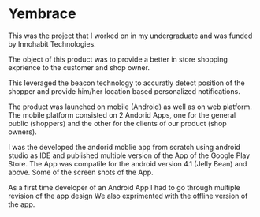 # Yembrace
This was the project that I worked on in my undergraduate and was funded by Innohabit Technologies.

The object of this product was to provide a better in store shopping exprience to the customer and shop owner.

This leveraged the beacon technology to accuratly detect position of the shopper and provide him/her location based personalized notifications. 

The product was launched on mobile (Android) as well as on web platform. The mobile platform consisted on 2 Andorid Apps, one for the general public (shoppers) and the other for the clients of our product (shop owners). 

I was the developed the andorid moblie app from scratch using android studio as IDE and published multiple version of the App of the Google Play Store. The App was compatile for the android version 4.1 (Jelly Bean) and above.
Some of the screen shots of the App.

As a first time developer of an Android App I had to go through multiple revision of the app design 
We also exprimented with the offline version of the app.


